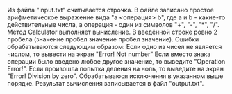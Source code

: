 Из файла "input.txt" считывается строчка. В файле записано простое арифметическое 
выражение вида "a <операция> b", где a и b - какие-то действительные числа, а операция - один 
из символов "+", "-", "*", "/". Метод Calculator выполняет вычисление. 
В введённой строке ровно 2 пробела (значение пробел значение пробел значение). 
Ошибки обрабатываются следующим образом:
Если одно из чисел не является числом, то вывести на экран "Error! Not number"
Если вместо знака операции было введено любое другое значение, то выведите 
"Operation Error!". Если произошла попытка деления на ноль, то выведите на экран 
"Error! Division by zero". Обрабатываюся исключения в указанном выше порядке.
Результат вычисления записывается в файл "output.txt".